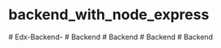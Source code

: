 
# backend_with_node_express

#   E d x - B a c k e n d -  
 #   B a c k e n d  
 #   B a c k e n d  
 #   B a c k e n d  
 #   B a c k e n d  
 
